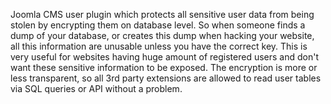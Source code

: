 Joomla CMS user plugin which protects all sensitive user data from being stolen by encrypting them on database level. So when someone finds a dump of your database, or creates this dump when hacking your website, all this information are unusable unless you have the correct key.
This is very useful for websites having huge amount of registered users and don't want these sensitive information to be exposed.
The encryption is more or less transparent, so all 3rd party extensions are allowed to read user tables via SQL queries or API without a problem.